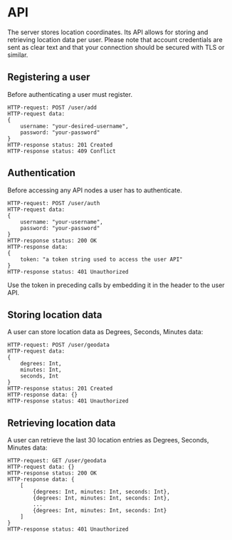 # API

The server stores location coordinates. Its API allows for storing and retrieving location data per user.
Please note that account credentials are sent as clear text and that your connection should be secured
with TLS or similar.

## Registering a user

Before authenticating a user must register.

```
HTTP-request: POST /user/add
HTTP-request data:
{
    username: "your-desired-username",
    password: "your-password"
}
HTTP-response status: 201 Created
HTTP-response status: 409 Conflict
```


## Authentication

Before accessing any API nodes a user has to authenticate.

```
HTTP-request: POST /user/auth
HTTP-request data:
{
    username: "your-username",
    password: "your-password"
}
HTTP-response status: 200 OK
HTTP-response data:
{
    token: "a token string used to access the user API"
}
HTTP-response status: 401 Unauthorized
```

Use the token in preceding calls by embedding it in the header to the user API.

## Storing location data

A user can store location data as Degrees, Seconds, Minutes data:

```
HTTP-request: POST /user/geodata
HTTP-request data:
{
    degrees: Int,
    minutes: Int,
    seconds, Int
}
HTTP-response status: 201 Created
HTTP-response data: {}
HTTP-response status: 401 Unauthorized
```

## Retrieving location data

A user can retrieve the last 30 location entries as Degrees, Seconds, Minutes data:

```
HTTP-request: GET /user/geodata
HTTP-request data: {}
HTTP-response status: 200 OK
HTTP-response data: {
    [
        {degrees: Int, minutes: Int, seconds: Int},
        {degrees: Int, minutes: Int, seconds: Int},
        ...
        {degrees: Int, minutes: Int, seconds: Int}
    ]
}
HTTP-response status: 401 Unauthorized
```
